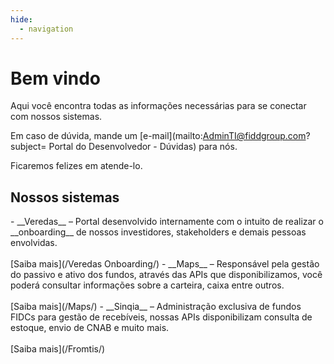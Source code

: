 ```yaml
---
hide:
  - navigation
---
```


# Bem vindo

Aqui você encontra todas as informações necessárias para se conectar com nossos sistemas.

Em caso de dúvida, mande um [e-mail](mailto:AdminTI@fiddgroup.com?subject= Portal do Desenvolvedor - Dúvidas) para nós.

Ficaremos felizes em atende-lo.

## Nossos sistemas


<div class="grid cards" markdown>
- <a class="customIcon veredas-icon" /> __Veredas__ – Portal desenvolvido internamente com o intuito de realizar o __onboarding__ de nossos investidores, stakeholders e demais pessoas envolvidas. <br><br> [Saiba mais](/Veredas Onboarding/)
- <a class="customIcon maps-icon" /> __Maps__ – Responsável pela gestão do passivo e ativo dos fundos, através das APIs que disponibilizamos, você poderá consultar informações sobre a carteira, caixa entre outros. <br><br> [Saiba mais](/Maps/)
- <a class="customIcon sinqia-icon" /> __Sinqia__ – Administração exclusiva de fundos FIDCs para gestão de recebíveis, nossas APIs disponibilizam consulta de estoque, envio de CNAB e muito mais. <br><br> [Saiba mais](/Fromtis/)
</div>